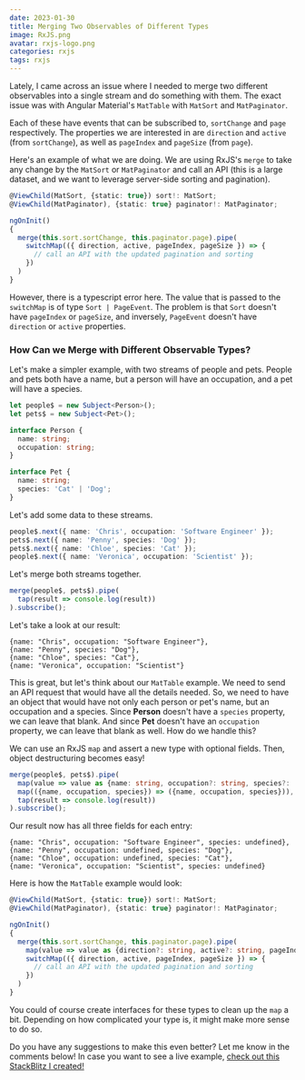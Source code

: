 ```yaml
---
date: 2023-01-30
title: Merging Two Observables of Different Types
image: RxJS.png
avatar: rxjs-logo.png
categories: rxjs
tags: rxjs
---
```


Lately, I came across an issue where I needed to merge two different observables into a single
stream and do something with them.  The exact issue was with Angular Material's `MatTable`
with `MatSort` and `MatPaginator`.

Each of these have events that can be subscribed to, `sortChange` and `page` respectively.
The properties we are interested in are `direction` and `active` (from `sortChange`), as 
well as `pageIndex` and `pageSize` (from `page`).

Here's an example of what we are doing.  We are using RxJS's `merge` to take any change
by the `MatSort` or `MatPaginator` and call an API (this is a large dataset, and we want
to leverage server-side sorting and pagination).

```typescript
@ViewChild(MatSort, {static: true}) sort!: MatSort;
@ViewChild(MatPaginator), {static: true} paginator!: MatPaginator;

ngOnInit()
{
  merge(this.sort.sortChange, this.paginator.page).pipe(
    switchMap(({ direction, active, pageIndex, pageSize }) => {
      // call an API with the updated pagination and sorting 
    })
  )
}
```

However, there is a typescript error here.  The value that is passed to the `switchMap` is of type
`Sort | PageEvent`.  The problem is that `Sort` doesn't have `pageIndex` or `pageSize`, and
inversely, `PageEvent` doesn't have `direction` or `active` properties.

### How Can we Merge with Different Observable Types?

Let's make a simpler example, with two streams of people and pets.  People and pets both have
a name, but a person will have an occupation, and a pet will have a species.

```typescript
let people$ = new Subject<Person>();
let pets$ = new Subject<Pet>();

interface Person {
  name: string;
  occupation: string;
}

interface Pet {
  name: string;
  species: 'Cat' | 'Dog';
}
```

Let's add some data to these streams.

```typescript
people$.next({ name: 'Chris', occupation: 'Software Engineer' });
pets$.next({ name: 'Penny', species: 'Dog' });
pets$.next({ name: 'Chloe', species: 'Cat' });
people$.next({ name: 'Veronica', occupation: 'Scientist' });
```

Let's merge both streams together.

```typescript
merge(people$, pets$).pipe(
  tap(result => console.log(result))
).subscribe();
```

Let's take a look at our result:
```text
{name: "Chris", occupation: "Software Engineer"},
{name: "Penny", species: "Dog"},
{name: "Chloe", species: "Cat"},
{name: "Veronica", occupation: "Scientist"}
```

This is great, but let's think about our `MatTable` example.  We need to send an API request
that would have all the details needed.  So, we need to have an object that would have not only
each person or pet's name, but an occupation and a species.  Since **Person** doesn't have a
`species` property, we can leave that blank.  And since **Pet** doesn't have an `occupation`
property, we can leave that blank as well.  How do we handle this?

We can use an RxJS `map` and assert a new type with optional fields.  Then, object destructuring
becomes easy!

```typescript
merge(people$, pets$).pipe(
  map(value => value as {name: string, occupation?: string, species?: 'Dog' | 'Cat'}),
  map(({name, occupation, species}) => ({name, occupation, species})),
  tap(result => console.log(result))
).subscribe();
```

Our result now has all three fields for each entry:

```text
{name: "Chris", occupation: "Software Engineer", species: undefined},
{name: "Penny", occupation: undefined, species: "Dog"},
{name: "Chloe", occupation: undefined, species: "Cat"},
{name: "Veronica", occupation: "Scientist", species: undefined}
```

Here is how the `MatTable` example would look:

```typescript
@ViewChild(MatSort, {static: true}) sort!: MatSort;
@ViewChild(MatPaginator), {static: true} paginator!: MatPaginator;

ngOnInit()
{
  merge(this.sort.sortChange, this.paginator.page).pipe(
    map(value => value as {direction?: string, active?: string, pageIndex?: number, pageSize?: number}),
    switchMap(({ direction, active, pageIndex, pageSize }) => {
      // call an API with the updated pagination and sorting 
    })
  )
}
```

You could of course create interfaces for these types to clean up the `map` a bit.  Depending on how complicated
your type is, it might make more sense to do so.

Do you have any suggestions to make this even better?  Let me know in the comments below!  In case you want to see a
live example, [check out this StackBlitz I created!](https://stackblitz.com/edit/rxjs-vebzbk?devtoolsheight=60&file=index.ts)
